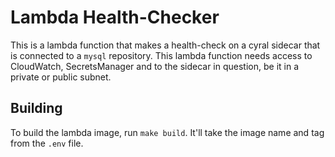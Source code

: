 # Lambda Health-Checker

This is a lambda function that makes a health-check on a cyral sidecar that is connected to a `mysql` repository.
This lambda function needs access to CloudWatch, SecretsManager and to the sidecar in question, be it in a private or public
subnet.

## Building

To build the lambda image, run `make build`. It'll take the image name and tag from the `.env` file.
